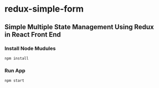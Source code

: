 # redux-simple-form
## Simple Multiple State Management Using Redux in React Front End


### Install Node Mudules
```
npm install
```

### Run App
```
npm start
```
